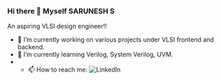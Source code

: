 ### Hi there 👋 Myself SARUNESH S
An aspiring VLSI design engineer!!
<!--
**Sarunesh/Sarunesh** is a ✨ _special_ ✨ repository because its `README.md` (this file) appears on your GitHub profile.
Here are some ideas to get you started:
- 👯 I’m looking to collaborate on ...
- 🤔 I’m looking for help with ...
- 💬 Ask me about ...
- 😄 Pronouns: ...
- ⚡ Fun fact: ...
-->
- 🔭 I’m currently working on various projects under VLSI frontend and backend.
- 🌱 I’m currently learning Verilog, System Verilog, UVM.
- - 📫 How to reach me: <img src="https://icon-library.com/images/official-linkedin-icon-png/official-linkedin-icon-png-16.jpg" alt="LinkedIn">
